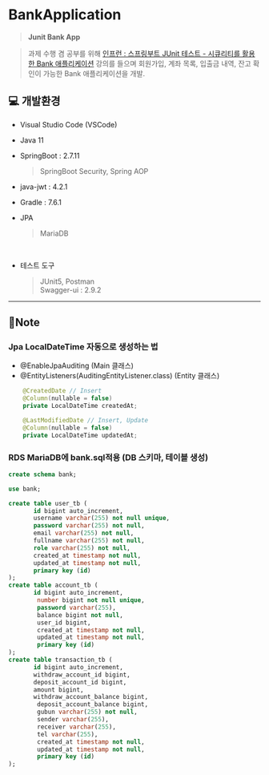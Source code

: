 # BankApplication

> **Junit Bank App**

> 과제 수행 겸 공부를 위해 [인프런 : 스프링부트 JUnit 테스트 - 시큐리티를 활용한 Bank 애플리케이션](https://www.inflearn.com/course/%EC%8A%A4%ED%94%84%EB%A7%81%EB%B6%80%ED%8A%B8-junit-%ED%85%8C%EC%8A%A4%ED%8A%B8/dashboard) 강의를 들으며 회원가입, 계좌 목록, 입출금 내역, 잔고 확인이 가능한 Bank 애플리케이션을 개발.

## 💻 개발환경

- Visual Studio Code (VSCode)

- Java 11

- SpringBoot : 2.7.11

  > SpringBoot Security, Spring AOP

- java-jwt : 4.2.1

- Gradle : 7.6.1

- JPA

  > MariaDB

<br>

- 테스트 도구

  > JUnit5, Postman<br>Swagger-ui : 2.9.2

---

## 📒Note

### Jpa LocalDateTime 자동으로 생성하는 법
- @EnableJpaAuditing (Main 클래스)
- @EntityListeners(AuditingEntityListener.class) (Entity 클래스)
```java
    @CreatedDate // Insert
    @Column(nullable = false)
    private LocalDateTime createdAt;

    @LastModifiedDate // Insert, Update
    @Column(nullable = false)
    private LocalDateTime updatedAt;
```

### RDS MariaDB에 bank.sql적용 (DB 스키마, 테이블 생성)

```sql
create schema bank;

use bank;

create table user_tb (
       id bigint auto_increment,
       username varchar(255) not null unique,
       password varchar(255) not null,
       email varchar(255) not null,
       fullname varchar(255) not null,
       role varchar(255) not null,
       created_at timestamp not null,
       updated_at timestamp not null,
       primary key (id)
);
create table account_tb (
       id bigint auto_increment,
        number bigint not null unique,
        password varchar(255),
        balance bigint not null,
        user_id bigint,
        created_at timestamp not null,
        updated_at timestamp not null,
        primary key (id)
);
create table transaction_tb (
       id bigint auto_increment,
       withdraw_account_id bigint,
       deposit_account_id bigint,
       amount bigint,
       withdraw_account_balance bigint,
        deposit_account_balance bigint,
        gubun varchar(255) not null,
        sender varchar(255),
        receiver varchar(255),
        tel varchar(255),
        created_at timestamp not null,
        updated_at timestamp not null,
        primary key (id)
);
```

